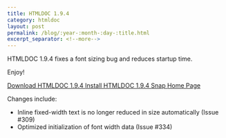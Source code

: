 ```yaml
---
title: HTMLDOC 1.9.4
category: htmldoc
layout: post
permalink: /blog/:year-:month-:day-:title.html
excerpt_separator: <!--more-->
---
```


HTMLDOC 1.9.4 fixes a font sizing bug and reduces startup time.

Enjoy!

<a class="btn btn-primary" href="https://github.com/michaelrsweet/htmldoc/releases/tag/v1.9.4">Download HTMLDOC 1.9.4 <span class="glyphicon glyphicon-download-alt" aria-hidden="true"></span></a>
<a class="btn btn-default" href="https://snapcraft.io/htmldoc">Install HTMLDOC 1.9.4 Snap <span class="glyphicon glyphicon-download-alt" aria-hidden="true"></span></a>
<a class="btn btn-default" href="/htmldoc/index.html">Home Page <span class="glyphicon glyphicon-home" aria-hidden="true"></span></a>

<!--more-->

Changes include:

- Inline fixed-width text is no longer reduced in size automatically
  (Issue #309)
- Optimized initialization of font width data (Issue #334)
